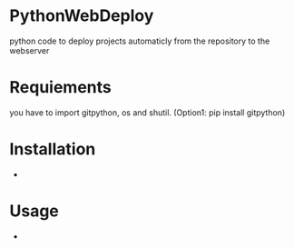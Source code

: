 # PythonWebDeploy
python code to deploy projects automaticly from the repository to the webserver

# Requiements
you have to import gitpython, os and shutil.
(Option1: pip install gitpython)

# Installation
-

# Usage
-

